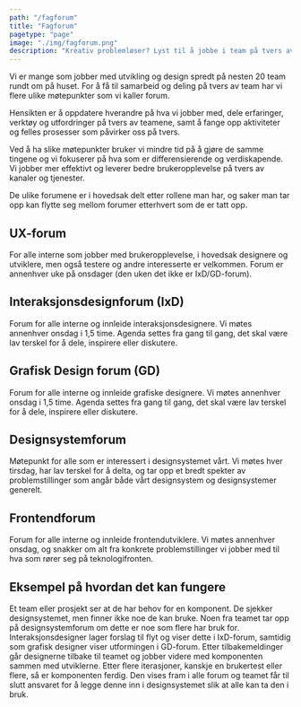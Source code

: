 ```yaml
---
path: "/fagforum"
title: "Fagforum"
pagetype: "page"
image: "./img/fagforum.png"
description: "Kreativ problemløser? Lyst til å jobbe i team på tvers av fagdisipliner? Med mulighet til å fordype deg faglig?"
---
```

Vi er mange som jobber med utvikling og design spredt på nesten 20 team rundt om på huset. For å få til samarbeid og deling på tvers av team har vi flere ulike møtepunkter som vi kaller forum.

Hensikten er å oppdatere hverandre på hva vi jobber med, dele erfaringer, verktøy og utfordringer på tvers av teamene, samt å fange opp aktiviteter og felles prosesser som påvirker oss på tvers.

Ved å ha slike møtepunkter bruker vi mindre tid på å gjøre de samme tingene og vi fokuserer på hva som er differensierende og verdiskapende. Vi jobber mer effektivt og leverer bedre brukeropplevelse på tvers av kanaler og tjenester.

De ulike forumene er i hovedsak delt etter rollene man har, og saker man tar opp kan flytte seg mellom forumer etterhvert som de er tatt opp.

## UX-forum
For alle interne som jobber med brukeropplevelse, i hovedsak designere og utviklere, men også testere og andre interesserte er velkommen.
Forum er annenhver uke på onsdager (den uken det ikke er IxD/GD-forum).

## Interaksjonsdesignforum (IxD)
Forum for alle interne og innleide interaksjonsdesignere. Vi møtes annenhver onsdag i 1,5 time. Agenda settes fra gang til gang, det skal være lav terskel for å dele, inspirere eller diskutere.

## Grafisk Design forum (GD)
Forum for alle interne og innleide grafiske designere. Vi møtes annenhver onsdag i 1,5 time. Agenda settes fra gang til gang, det skal være lav terskel for å dele, inspirere eller diskutere.

## Designsystemforum
Møtepunkt for alle som er interessert i designsystemet vårt. Vi møtes hver tirsdag, har lav terskel for å delta, og tar opp et bredt spekter av problemstillinger som angår både vårt designsystem og designsystemer generelt.

## Frontendforum
Forum for alle interne og innleide frontendutviklere. Vi møtes annenhver onsdag, og snakker om alt fra konkrete problemstillinger vi jobber med til hva som rører seg på teknologifronten.

## Eksempel på hvordan det kan fungere
Et team eller prosjekt ser at de har behov for en komponent. De sjekker designsystemet, men finner ikke noe de kan bruke. Noen fra teamet tar opp på designsystemforum om dette er noe som flere har bruk for. Interaksjonsdesigner lager forslag til flyt og viser dette i IxD-forum, samtidig som grafisk designer viser utformingen i GD-forum. Etter tilbakemeldinger går designerne tilbake til teamet og jobber videre med komponenten sammen med utviklerne. Etter flere iterasjoner, kanskje en brukertest eller flere, så er komponenten ferdig. Den vises fram i alle forum og teamet får til slutt ansvaret for å legge denne inn i designsystemet slik at alle kan ta den i bruk.

